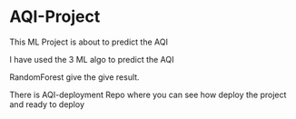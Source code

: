 # AQI-Project
This ML Project is about to predict the AQI

I have used the 3 ML algo to predict the AQI

RandomForest give the give result.

There is AQI-deployment Repo where you can see how deploy the project and ready to deploy
